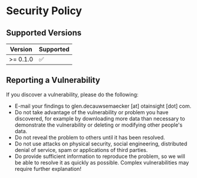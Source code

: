 # Security Policy

## Supported Versions

| Version  | Supported          |
|----------|--------------------|
| >= 0.1.0 | :white_check_mark: |

## Reporting a Vulnerability

If you discover a vulnerability, please do the following:

- E-mail your findings to glen.decauwsemaecker [at] otainsight [dot] com.
- Do not take advantage of the vulnerability or problem you have discovered, for example by downloading more data than necessary to demonstrate the vulnerability or deleting or modifying other people's data.
- Do not reveal the problem to others until it has been resolved.
- Do not use attacks on physical security, social engineering, distributed denial of service, spam or applications of third parties.
- Do provide sufficient information to reproduce the problem, so we will be able to resolve it as quickly as possible. Complex vulnerabilities may require further explanation!
